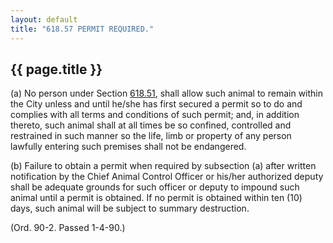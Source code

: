 ```yaml
---
layout: default 
title: "618.57 PERMIT REQUIRED."
---
```


{{ page.title }}
----------------

​(a) No person under Section [618.51](2cbad659.html), shall allow such
animal to remain within the City unless and until he/she has first
secured a permit so to do and complies with all terms and conditions of
such permit; and, in addition thereto, such animal shall at all times be
so confined, controlled and restrained in such manner so the life, limb
or property of any person lawfully entering such premises shall not be
endangered.

​(b) Failure to obtain a permit when required by subsection (a) after
written notification by the Chief Animal Control Officer or his/her
authorized deputy shall be adequate grounds for such officer or deputy
to impound such animal until a permit is obtained. If no permit is
obtained within ten (10) days, such animal will be subject to summary
destruction.

(Ord. 90-2. Passed 1-4-90.)
